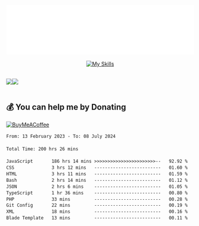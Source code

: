 <div align="center">
  
![readmebox](https://github.com/Taufik-H/Taufik-H/blob/main/readmebox%20(2).svg)

[![My Skills](https://skillicons.dev/icons?i=js,html,css,react,tailwindcss,bootstrap,figma)](https://skillicons.dev)
</div>
<br/>
<div align="center">
  <div style="display: flex; align-items:center;" >
    <img src="https://github-contribution-stats.vercel.app/api/?username=Taufik-H" />
    <img src="https://github-readme-streak-stats.herokuapp.com/?user=Taufik-H&theme=default&hide_border=false" />
  </div>
</div>

<br/>



  ## 💰 You can help me by Donating
  [![BuyMeACoffee](https://img.shields.io/badge/Buy%20Me%20a%20Coffee-ffdd00?style=for-the-badge&logo=buy-me-a-coffee&logoColor=black)](https://buymeacoffee.com/opik) 

<!--START_SECTION:waka-->

```txt
From: 13 February 2023 - To: 08 July 2024

Total Time: 200 hrs 26 mins

JavaScript       186 hrs 14 mins >>>>>>>>>>>>>>>>>>>>>>>--   92.92 %
CSS              3 hrs 12 mins   -------------------------   01.60 %
HTML             3 hrs 11 mins   -------------------------   01.59 %
Bash             2 hrs 14 mins   -------------------------   01.12 %
JSON             2 hrs 6 mins    -------------------------   01.05 %
TypeScript       1 hr 36 mins    -------------------------   00.80 %
PHP              33 mins         -------------------------   00.28 %
Git Config       22 mins         -------------------------   00.19 %
XML              18 mins         -------------------------   00.16 %
Blade Template   13 mins         -------------------------   00.11 %
```

<!--END_SECTION:waka-->

